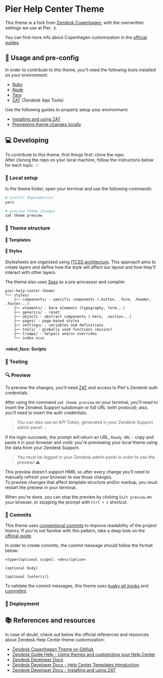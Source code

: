 # Pier Help Center Theme
This theme is a fork from [Zendesk Copenhagen](https://github.com/zendesk/copenhagen_theme), with the overwritten settings we use at Pier. :anchor:

You can find more info about Copenhagen customization in the [official guides](https://support.zendesk.com/hc/en-us/sections/206670747).


## :closed_book: Usage and pre-config
In order to contribute to this theme, you'll need the following tools installed on your environment:
- [Ruby](https://www.ruby-lang.org/pt/)
- [Node](https://nodejs.org/en/)
- [Yarn](https://yarnpkg.com/)
- [ZAT](https://developer.zendesk.com/documentation/apps/zendesk-app-tools-zat/installing-and-using-zat/) (Zendesk App Tools)

Use the following guides to properly setup your environment:
- [Installing and using ZAT](https://developer.zendesk.com/documentation/apps/zendesk-app-tools-zat/installing-and-using-zat/?_ga=2.98217180.278167839.1663181956-2046075260.1663181956)
- [Previewing theme changes locally](https://support.zendesk.com/hc/en-us/articles/4408822095642)


## :computer: Developing
To contribute to this theme, first things first: clone the repo.  
After cloning the repo on your local machine, follow the instructons below for each topic. :sparkles:

### :wrench: Local setup
In the theme folder, open your terminal and use the following commands:
```sh
# install dependencies
yarn

# preview theme changes
zat theme preview
```


### :file_folder: Theme structure

#### :page_facing_up: Templates

#### :art: Styles
Stylesheets are organized using [ITCSS architecture](https://www.xfive.co/blog/itcss-scalable-maintainable-css-architecture/). This approach aims to create layers and define how the style will affect our layout and how they'll interact with other layers.

The theme also uses [Sass](https://sass-lang.com/) as a pre-processor and compiler.

```text
pier-help-center-theme/
└── styles/
    ├── components/ - specific components (.button, .form, .header, .footer...)
    ├── elements/ - bare elements (typography, form...)
    ├── generics/ - reset
    ├── objects - abstract components (.hero, .section...)
    ├── pages/ - page-based styles
    ├── settings/ - variables and definitions
    ├── tools/ - globally used functions (mixins)
    ├── trumps/ - helpers and/or overrides
    └── index.scss
```


#### :robot_face: Scripts


### :microscope: Testing


### :mag: Preview 
To preview the changes, you'll need [ZAT](https://developer.zendesk.com/documentation/apps/zendesk-app-tools-zat/installing-and-using-zat/) and access to Pier's Zendesk auth credentials.

After using the command `zat theme preview` on your terminal, you'll need to insert the Zendesk Support subdomain or full URL (with protocol); also, you'll need to insert the auth credentials.

> You can also use an API Token, generated in your Zendesk Support admin panel. :bulb:

If the login succeeds, the prompt will return an URL, `Ready URL` - copy and paste it in your browser and _voilà_: you're previewing your local theme using the data from your Zendesk Support.

> You must be logged in your Zendesk admin panel in order to see the preview! :warning:

This preview doesn't support HMR, so after every change you'll need to manually refresh your browser to see those changes.  
To preview changes that affect template structure and/or markup, you must restart the preview in your terminal.

When you're done, you can stop the preview by clicking `Exit preview` on your browser, or stopping the prompt with `Ctrl + C` shortcut.

### :postbox: Commits
This theme uses [conventional commits](https://conventionalcommits.org/) to improve readability of the project history. If you're not familiar with this pattern, take a deep look on the [official guide](https://www.conventionalcommits.org/en/v1.0.0/#summary).

In order to create commits, the commit message should follow the format below:
```text
<type>[optional scope]: <description>

[optional body]

[optional footer(s)]
```

To validate the commit messages, this theme uses [husky git hooks](https://github.com/typicode/husky) and [commitlint](https://github.com/conventional-changelog/commitlint).

### :rocket: Deployment


## :books: References and resources
In case of doubt, check out below the official references and resources about Zendesk Help Center theme customization:
- [Zendesk Copenhagen Theme on GitHub](https://github.com/zendesk/copenhagen_theme)
- [Zendesk Guide Help - Using themes and customizing your Help Center](https://support.zendesk.com/hc/en-us/sections/206670747)
- [Zendesk Developer Docs](https://developer.zendesk.com/documentation)
- [Zendesk Developer Docs - Help Center Templates Introduction](https://developer.zendesk.com/documentation/help_center/help-center-templates/introduction)
- [Zendesk Developer Docs - Installing and using ZAT](https://developer.zendesk.com/documentation/apps/zendesk-app-tools-zat/installing-and-using-zat/)

